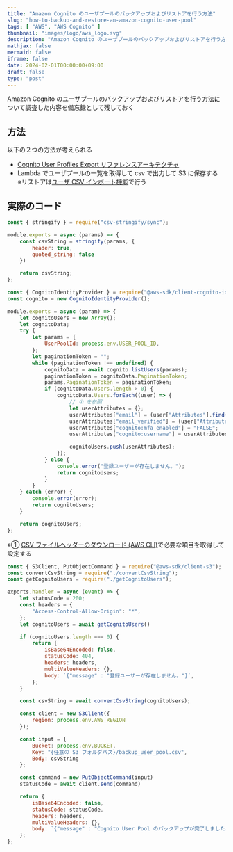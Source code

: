 ```yaml
---
title: "Amazon Cognito のユーザプールのバックアップおよびリストアを行う方法"
slug: "how-to-backup-and-restore-an-amazon-cognito-user-pool"
tags: [ "AWS", "AWS Cognito" ]
thumbnail: "images/logo/aws_logo.svg"
description: "Amazon Cognito のユーザプールのバックアップおよびリストアを行う方法について調査した内容を備忘録として残しておく"
mathjax: false
mermaid: false
iframe: false
date: 2024-02-01T00:00:00+09:00
draft: false
type: "post"
---
```


Amazon Cognito のユーザプールのバックアップおよびリストアを行う方法について調査した内容を備忘録として残しておく

## 方法

以下の２つの方法が考えられる

* [Cognito User Profiles Export リファレンスアーキテクチャ](https://aws.amazon.com/jp/solutions/implementations/cognito-user-profiles-export-reference-architecture/)
* Lambda でユーザプールの一覧を取得して csv で出力して S3 に保存する  
  ※リストアは[ユーザ CSV インポート機能](https://docs.aws.amazon.com/ja_jp/cognito/latest/developerguide/cognito-user-pools-using-import-tool-csv-header.htmlで行う)で行う

## 実際のコード

```.js:convertCsvString.js
const { stringify } = require("csv-stringify/sync");

module.exports = async (params) => {
    const csvString = stringify(params, {
        header: true,
        quoted_string: false
    })

    return csvString;
};
```

```.js:getCognitoUsers.js
const { CognitoIdentityProvider } = require("@aws-sdk/client-cognito-identity-provider");
const cognito = new CognitoIdentityProvider();

module.exports = async (param) => {
    let cognitoUsers = new Array();
    let cognitoData;
    try {
        let params = {
            UserPoolId: process.env.USER_POOL_ID,
        };
        let paginationToken = "";
        while (paginationToken !== undefined) {
            cognitoData = await cognito.listUsers(params);
            paginationToken = cognitoData.PaginationToken;
            params.PaginationToken = paginationToken;
            if (cognitoData.Users.length > 0) {
                cognitoData.Users.forEach((user) => {
                    // ① を参照
                    let userAttributes = {};
                    userAttributes["email"] = (user["Attributes"].find(attr => attr["Name"] === "email") || {})["Value"] || "";
                    userAttributes["email_verified"] = (user["Attributes"].find(attr => attr["Name"] === "email_verified") || {})["Value"];
                    userAttributes["cognito:mfa_enabled"] = "FALSE";
                    userAttributes["cognito:username"] = userAttributes["email"];

                    cognitoUsers.push(userAttributes);
                });
            } else {
                console.error("登録ユーザーが存在しません。");
                return cognitoUsers;
            }
        }
    } catch (error) {
        console.error(error);
        return cognitoUsers;
    }

    return cognitoUsers;
};
```

※① [CSV ファイルヘッダーのダウンロード (AWS CLI)](https://docs.aws.amazon.com/ja_jp/cognito/latest/developerguide/cognito-user-pools-using-import-tool-csv-header.html#cognito-user-pools-using-import-tool-downloading-csv-header-using-cli)で必要な項目を取得して設定する

```.js:index.js
const { S3Client, PutObjectCommand } = require("@aws-sdk/client-s3");
const convertCsvString = require("./convertCsvString");
const getCognitoUsers = require("./getCognitoUsers");

exports.handler = async (event) => {
    let statusCode = 200;
    const headers = {
        "Access-Control-Allow-Origin": "*",
    };
    let cognitoUsers = await getCognitoUsers()

    if (cognitoUsers.length === 0) {
        return {
            isBase64Encoded: false,
            statusCode: 404,
            headers: headers,
            multiValueHeaders: {},
            body: `{"message" : "登録ユーザーが存在しません。"}`,
        };
    }

    const csvString = await convertCsvString(cognitoUsers);

    const client = new S3Client({
        region: process.env.AWS_REGION
    });

    const input = {
        Bucket: process.env.BUCKET,
        Key: "{任意の S3 フォルダパス}/backup_user_pool.csv",
        Body: csvString
    };

    const command = new PutObjectCommand(input)
    statusCode = await client.send(command)

    return {
        isBase64Encoded: false,
        statusCode: statusCode,
        headers: headers,
        multiValueHeaders: {},
        body: `{"message" : "Cognito User Pool のバックアップが完了しました。"}`,
    };
};
```
